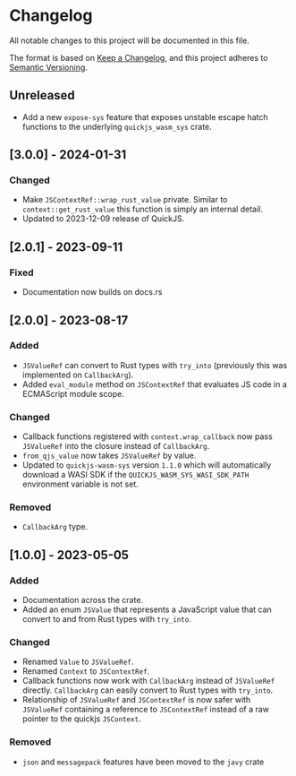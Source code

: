 # Changelog

All notable changes to this project will be documented in this file.

The format is based on [Keep a Changelog](https://keepachangelog.com/en/1.0.0/),
and this project adheres to [Semantic Versioning](https://semver.org/spec/v2.0.0.html).

## Unreleased

- Add a new `expose-sys` feature that exposes unstable escape hatch functions to the underlying `quickjs_wasm_sys` crate.

## [3.0.0] - 2024-01-31

### Changed

- Make `JSContextRef::wrap_rust_value` private. Similar to
  `context::get_rust_value` this function is simply an internal detail.
- Updated to 2023-12-09 release of QuickJS.

## [2.0.1] - 2023-09-11

### Fixed

- Documentation now builds on docs.rs

## [2.0.0] - 2023-08-17

### Added

- `JSValueRef` can convert to Rust types with `try_into` (previously this was implemented on `CallbackArg`).
- Added `eval_module` method on `JSContextRef` that evaluates JS code in a ECMAScript module scope.

### Changed

- Callback functions registered with `context.wrap_callback` now pass `JSValueRef` into the closure instead of `CallbackArg`.
- `from_qjs_value` now takes `JSValueRef` by value.
- Updated to `quickjs-wasm-sys` version `1.1.0` which will automatically download a WASI SDK if the `QUICKJS_WASM_SYS_WASI_SDK_PATH` environment variable is not set.

### Removed

- `CallbackArg` type.

## [1.0.0] - 2023-05-05

### Added

- Documentation across the crate.
- Added an enum `JSValue` that represents a JavaScript value that can convert to and from Rust types with `try_into`.

### Changed

- Renamed `Value` to `JSValueRef`.
- Renamed `Context` to `JSContextRef`.
- Callback functions now work with `CallbackArg` instead of `JSValueRef` directly. `CallbackArg` can easily convert to Rust types with `try_into`.
- Relationship of `JSValueRef` and `JSContextRef` is now safer with `JSValueRef` containing a reference to `JSContextRef` instead of a raw pointer to the quickjs `JSContext`.

### Removed

- `json` and `messagepack` features have been moved to the `javy` crate
